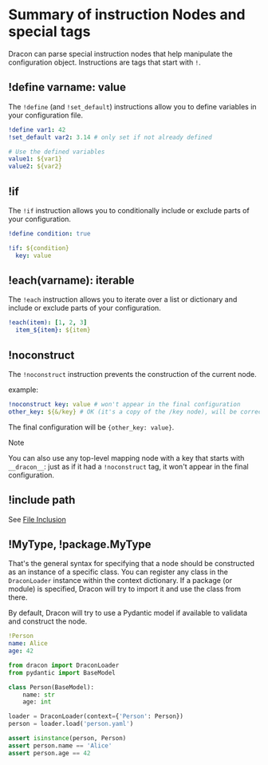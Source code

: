 # Summary of instruction Nodes and special tags

Dracon can parse special instruction nodes that help manipulate the configuration object.
Instructions are tags that start with `!`.

## !define varname: value

The `!define` (and `!set_default`) instructions allow you to define variables in your configuration file.

```yaml
!define var1: 42
!set_default var2: 3.14 # only set if not already defined

# Use the defined variables
value1: ${var1}
value2: ${var2}
```

## !if

The `!if` instruction allows you to conditionally include or exclude parts of your configuration.

```yaml
!define condition: true

!if: ${condition}
  key: value
```

## !each(varname): iterable

The `!each` instruction allows you to iterate over a list or dictionary and include or exclude parts of your configuration.

```yaml
!each(item): [1, 2, 3]
  item_${item}: ${item}
```

## !noconstruct

The `!noconstruct` instruction prevents the construction of the current node.

example:

```yaml
!noconstruct key: value # won't appear in the final configuration
other_key: ${&/key} # OK (it's a copy of the /key node), will be correctly replaced by "value" on evaluation
```

The final configuration will be `{other_key: value}`.

> [!Note]
> You can also use any top-level mapping node with a key that starts with `__dracon__`:
> just as if it had a `!noconstruct` tag, it won't appear in the final configuration.

## !include path

See [File Inclusion](includes.md)

## !MyType, !package.MyType

That's the general syntax for specifying that a node should be constructed as an instance of a specific class. You can register any class in the `DraconLoader` instance within the context dictionary. If a package (or module) is specified, Dracon will try to import it and use the class from there.

By default, Dracon will try to use a Pydantic model if available to validata and construct the node.

```yaml
!Person
name: Alice
age: 42
```

```python
from dracon import DraconLoader
from pydantic import BaseModel

class Person(BaseModel):
    name: str
    age: int

loader = DraconLoader(context={'Person': Person})
person = loader.load('person.yaml')

assert isinstance(person, Person)
assert person.name == 'Alice'
assert person.age == 42
```

